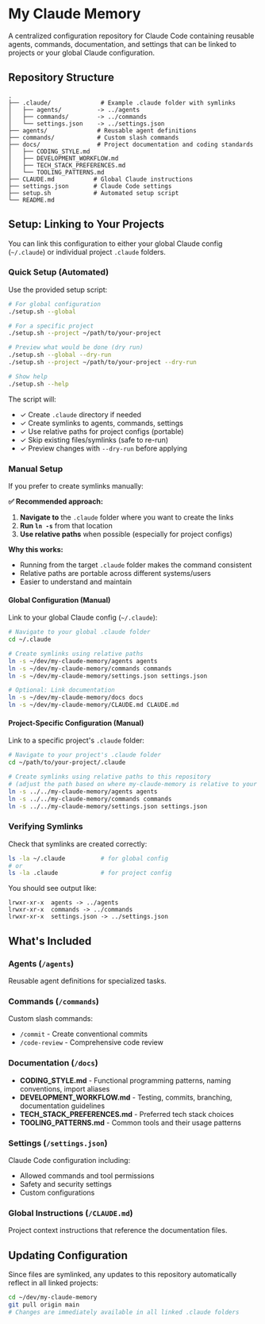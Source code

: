 # My Claude Memory

A centralized configuration repository for Claude Code containing reusable agents, commands, documentation, and settings that can be linked to projects or your global Claude configuration.

## Repository Structure

```
.
├── .claude/              # Example .claude folder with symlinks
│   ├── agents/          -> ../agents
│   ├── commands/        -> ../commands
│   └── settings.json    -> ../settings.json
├── agents/              # Reusable agent definitions
├── commands/            # Custom slash commands
├── docs/                # Project documentation and coding standards
│   ├── CODING_STYLE.md
│   ├── DEVELOPMENT_WORKFLOW.md
│   ├── TECH_STACK_PREFERENCES.md
│   └── TOOLING_PATTERNS.md
├── CLAUDE.md           # Global Claude instructions
├── settings.json       # Claude Code settings
├── setup.sh            # Automated setup script
└── README.md
```

## Setup: Linking to Your Projects

You can link this configuration to either your global Claude config (`~/.claude`) or individual project `.claude` folders.

### Quick Setup (Automated)

Use the provided setup script:

```bash
# For global configuration
./setup.sh --global

# For a specific project
./setup.sh --project ~/path/to/your-project

# Preview what would be done (dry run)
./setup.sh --global --dry-run
./setup.sh --project ~/path/to/your-project --dry-run

# Show help
./setup.sh --help
```

The script will:
- ✓ Create `.claude` directory if needed
- ✓ Create symlinks to agents, commands, settings
- ✓ Use relative paths for project configs (portable)
- ✓ Skip existing files/symlinks (safe to re-run)
- ✓ Preview changes with `--dry-run` before applying

### Manual Setup

If you prefer to create symlinks manually:

**✅ Recommended approach:**
1. **Navigate to** the `.claude` folder where you want to create the links
2. **Run `ln -s`** from that location
3. **Use relative paths** when possible (especially for project configs)

**Why this works:**
- Running from the target `.claude` folder makes the command consistent
- Relative paths are portable across different systems/users
- Easier to understand and maintain

#### Global Configuration (Manual)

Link to your global Claude config (`~/.claude`):

```bash
# Navigate to your global .claude folder
cd ~/.claude

# Create symlinks using relative paths
ln -s ~/dev/my-claude-memory/agents agents
ln -s ~/dev/my-claude-memory/commands commands
ln -s ~/dev/my-claude-memory/settings.json settings.json

# Optional: Link documentation
ln -s ~/dev/my-claude-memory/docs docs
ln -s ~/dev/my-claude-memory/CLAUDE.md CLAUDE.md
```

#### Project-Specific Configuration (Manual)

Link to a specific project's `.claude` folder:

```bash
# Navigate to your project's .claude folder
cd ~/path/to/your-project/.claude

# Create symlinks using relative paths to this repository
# (adjust the path based on where my-claude-memory is relative to your project)
ln -s ../../my-claude-memory/agents agents
ln -s ../../my-claude-memory/commands commands
ln -s ../../my-claude-memory/settings.json settings.json
```

### Verifying Symlinks

Check that symlinks are created correctly:

```bash
ls -la ~/.claude          # for global config
# or
ls -la .claude            # for project config
```

You should see output like:
```
lrwxr-xr-x  agents -> ../agents
lrwxr-xr-x  commands -> ../commands
lrwxr-xr-x  settings.json -> ../settings.json
```

## What's Included

### Agents (`/agents`)
Reusable agent definitions for specialized tasks.

### Commands (`/commands`)
Custom slash commands:
- `/commit` - Create conventional commits
- `/code-review` - Comprehensive code review

### Documentation (`/docs`)
- **CODING_STYLE.md** - Functional programming patterns, naming conventions, import aliases
- **DEVELOPMENT_WORKFLOW.md** - Testing, commits, branching, documentation guidelines
- **TECH_STACK_PREFERENCES.md** - Preferred tech stack choices
- **TOOLING_PATTERNS.md** - Common tools and their usage patterns

### Settings (`/settings.json`)
Claude Code configuration including:
- Allowed commands and tool permissions
- Safety and security settings
- Custom configurations

### Global Instructions (`/CLAUDE.md`)
Project context instructions that reference the documentation files.

## Updating Configuration

Since files are symlinked, any updates to this repository automatically reflect in all linked projects:

```bash
cd ~/dev/my-claude-memory
git pull origin main
# Changes are immediately available in all linked .claude folders
```